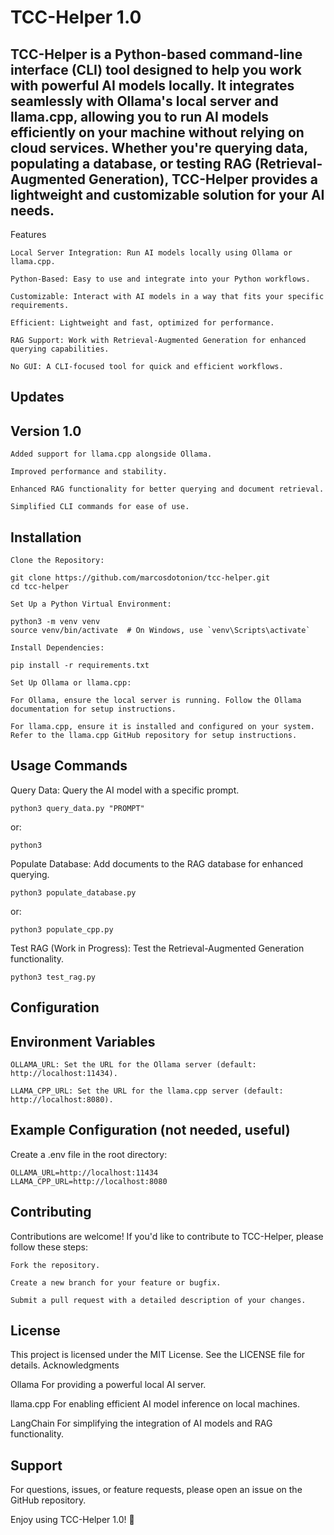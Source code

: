 # TCC-Helper 1.0

## TCC-Helper is a Python-based command-line interface (CLI) tool designed to help you work with powerful AI models locally. It integrates seamlessly with Ollama's local server and llama.cpp, allowing you to run AI models efficiently on your machine without relying on cloud services. Whether you're querying data, populating a database, or testing RAG (Retrieval-Augmented Generation), TCC-Helper provides a lightweight and customizable solution for your AI needs.
Features

    Local Server Integration: Run AI models locally using Ollama or llama.cpp.

    Python-Based: Easy to use and integrate into your Python workflows.

    Customizable: Interact with AI models in a way that fits your specific requirements.

    Efficient: Lightweight and fast, optimized for performance.

    RAG Support: Work with Retrieval-Augmented Generation for enhanced querying capabilities.

    No GUI: A CLI-focused tool for quick and efficient workflows.

## Updates
## Version 1.0

    Added support for llama.cpp alongside Ollama.

    Improved performance and stability.

    Enhanced RAG functionality for better querying and document retrieval.

    Simplified CLI commands for ease of use.

## Installation

    Clone the Repository:
    
    git clone https://github.com/marcosdotonion/tcc-helper.git
    cd tcc-helper

    Set Up a Python Virtual Environment:
    
    python3 -m venv venv
    source venv/bin/activate  # On Windows, use `venv\Scripts\activate`

    Install Dependencies:
    
    pip install -r requirements.txt

    Set Up Ollama or llama.cpp:

    For Ollama, ensure the local server is running. Follow the Ollama documentation for setup instructions.

    For llama.cpp, ensure it is installed and configured on your system. Refer to the llama.cpp GitHub repository for setup instructions.

## Usage Commands

Query Data:
Query the AI model with a specific prompt.

    python3 query_data.py "PROMPT"
or:

    python3

Populate Database:
Add documents to the RAG database for enhanced querying.

    python3 populate_database.py
or:

    python3 populate_cpp.py

Test RAG (Work in Progress):
Test the Retrieval-Augmented Generation functionality.

    python3 test_rag.py

## Configuration
## Environment Variables

    OLLAMA_URL: Set the URL for the Ollama server (default: http://localhost:11434).

    LLAMA_CPP_URL: Set the URL for the llama.cpp server (default: http://localhost:8080).

## Example Configuration (not needed, useful)

Create a .env file in the root directory:

    OLLAMA_URL=http://localhost:11434
    LLAMA_CPP_URL=http://localhost:8080

## Contributing

Contributions are welcome! If you'd like to contribute to TCC-Helper, please follow these steps:

    Fork the repository.

    Create a new branch for your feature or bugfix.

    Submit a pull request with a detailed description of your changes.

## License

This project is licensed under the MIT License. See the LICENSE file for details.
Acknowledgments

Ollama For providing a powerful local AI server.

llama.cpp For enabling efficient AI model inference on local machines.

LangChain For simplifying the integration of AI models and RAG functionality.

## Support

For questions, issues, or feature requests, please open an issue on the GitHub repository.

Enjoy using TCC-Helper 1.0! 🚀
